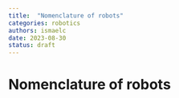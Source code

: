 ```yaml
---
title:  "Nomenclature of robots"
categories: robotics
authors: ismaelc
date: 2023-08-30
status: draft
---
```


# Nomenclature of robots

